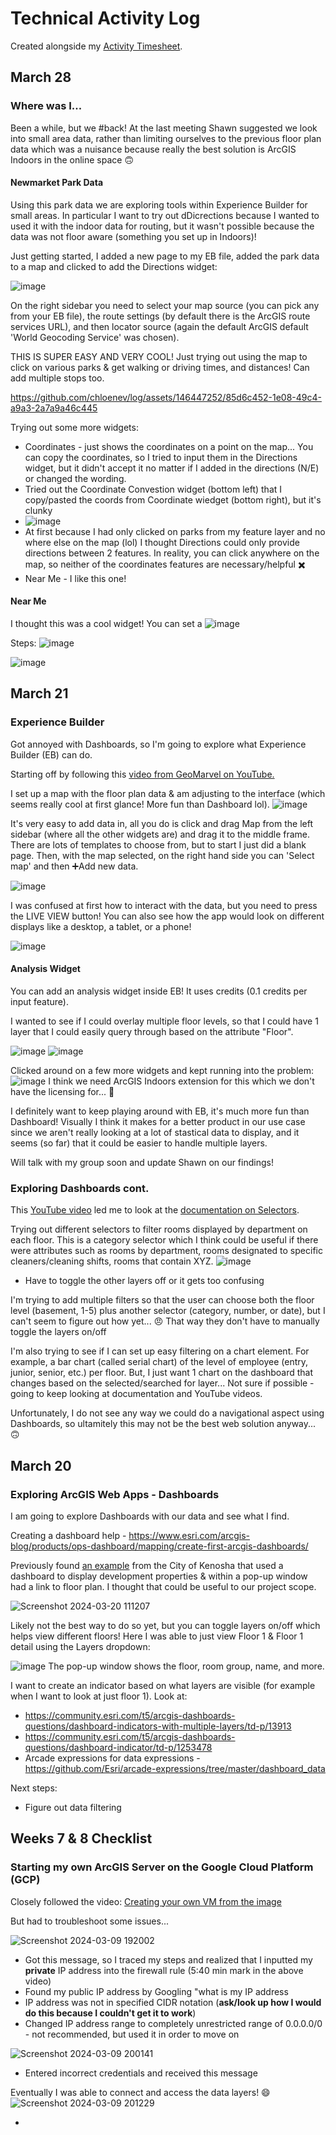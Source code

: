 # Technical Activity Log 

Created alongside my [Activity Timesheet](https://docs.google.com/spreadsheets/d/1l5CtPyyME90kUm4xr6jZesHhcpF23J1mbdviPXfV1iE/edit?usp=sharing). 

## March 28
### Where was I... 
Been a while, but we #back! At the last meeting Shawn suggested we look into small area data, rather than limiting ourselves to the previous floor plan data which was a nuisance because really the best solution is ArcGIS Indoors in the online space 🙃

#### Newmarket Park Data 
Using this park data we are exploring tools within Experience Builder for small areas. In particular I want to try out dDicrections because I wanted to used it with the indoor data for routing, but it wasn't possible because the data was not floor aware (something you set up in Indoors)!

Just getting started, I added a new page to my EB file, added the park data to a map and clicked to add the Directions widget:

![image](https://github.com/chloenev/log/assets/146447252/afa42dcd-b78f-419b-9c76-68388bab8059)

On the right sidebar you need to select your map source (you can pick any from your EB file), the route settings (by default there is the ArcGIS route services URL), and then locator source (again the default ArcGIS default 'World Geocoding Service' was chosen). 

THIS IS SUPER EASY AND VERY COOL! Just trying out using the map to click on various parks & get walking or driving times, and distances! Can add multiple stops too. 

https://github.com/chloenev/log/assets/146447252/85d6c452-1e08-49c4-a9a3-2a7a9a46c445

Trying out some more widgets:
* Coordinates - just shows the coordinates on a point on the map... You can copy the coordinates, so I tried to input them in the Directions widget, but it didn't accept it no matter if I added in the directions (N/E) or changed the wording.
* Tried out the Coordinate Convestion widget (bottom left) that I copy/pasted the coords from Coordinate wiedget (bottom right), but it's clunky 
* ![image](https://github.com/chloenev/log/assets/146447252/84d8e890-d958-43ce-bfe1-5386cda3007c)
* At first because I had only clicked on parks from my feature layer and no where else on the map (lol) I thought Directions could only provide directions between 2 features. In reality, you can click anywhere on the map, so neither of the coordinates features are necessary/helpful ✖️
* Near Me - I like this one! 

#### Near Me
I thought this was a cool widget! You can set a
![image](https://github.com/chloenev/log/assets/146447252/3708a809-8d47-4e1a-9985-c1fda100666a)


Steps:
![image](https://github.com/chloenev/log/assets/146447252/55eea3d4-066c-4487-914e-a73700aefb49)

![image](https://github.com/chloenev/log/assets/146447252/93f2c2dd-9a6a-4bc9-b8f4-b71f8824bd5d)



## March 21
### Experience Builder
Got annoyed with Dashboards, so I'm going to explore what Experience Builder (EB) can do. 

Starting off by following this [video from GeoMarvel on YouTube.](https://www.youtube.com/watch?v=0HOkC20Zj3Y)

I set up a map with the floor plan data & am adjusting to the interface (which seems really cool at first glance! More fun than Dashboard lol). 
![image](https://github.com/chloenev/log/assets/146447252/79176fd3-ac21-4d41-9a12-4916ea6803be)

It's very easy to add data in, all you do is click and drag Map from the left sidebar (where all the other widgets are) and drag it to the middle frame. There are lots of templates to choose from, but to start I just did a blank page. Then, with the map selected, on the right hand side you can 'Select map' and then ➕Add new data. 

![image](https://github.com/chloenev/log/assets/146447252/51df778b-7263-44a5-97ed-fcc8bf9cd6ec)

I was confused at first how to interact with the data, but you need to press the LIVE VIEW button! You can also see how the app would look on different displays like a desktop, a tablet, or a phone! 

![image](https://github.com/chloenev/log/assets/146447252/d282514e-e539-42e0-a02f-08725f2ffe84)

#### Analysis Widget 
You can add an analysis widget inside EB! It uses credits (0.1 credits per input feature).

I wanted to see if I could overlay multiple floor levels, so that I could have 1 layer that I could easily query through based on the attribute "Floor". 

![image](https://github.com/chloenev/log/assets/146447252/031371bc-1bcd-49ef-bdbd-c64d24b10c8c)
![image](https://github.com/chloenev/log/assets/146447252/f63e5ce1-39ef-42d3-adef-308a071b7663)

Clicked around on a few more widgets and kept running into the problem:
![image](https://github.com/chloenev/log/assets/146447252/2f5c1aab-e733-42aa-b681-5fb5ce7c66f9)
I think we need ArcGIS Indoors extension for this which we don't have the licensing for... 🤔

I definitely want to keep playing around with EB, it's much more fun than Dashboard! Visually I think it makes for a better product in our use case since we aren't really looking at a lot of stastical data to display, and it seems (so far) that it could be easier to handle multiple layers. 

Will talk with my group soon and update Shawn on our findings! 


### Exploring Dashboards cont. 

This [YouTube video](https://www.youtube.com/watch?v=pGBpdZOBwko) led me to look at the [documentation on Selectors](https://doc.arcgis.com/en/dashboards/latest/create-and-share/selectors.htm). 

Trying out different selectors to filter rooms displayed by department on each floor. This is a category selector which I think could be useful if there were attributes such as rooms by department, rooms designated to specific cleaners/cleaning shifts, rooms that contain XYZ. 
![image](https://github.com/chloenev/log/assets/146447252/abb104e6-4b5e-42d8-9d0f-bdef3b06e139)
* Have to toggle the other layers off or it gets too confusing

I'm trying to add multiple filters so that the user can choose both the floor level (basement, 1-5) plus another selector (category, number, or date), but I can't seem to figure out how yet... 😠 That way they don't have to manually toggle the layers on/off

I'm also trying to see if I can set up easy filtering on a chart element. For example, a bar chart (called serial chart) of the level of employee (entry, junior, senior, etc.) per floor. But, I just want 1 chart on the dashboard that changes based on the selected/searched for layer... Not sure if possible - going to keep looking at documentation and YouTube videos.

Unfortunately, I do not see any way we could do a navigational aspect using Dashboards, so ultamitely this may not be the best web solution anyway... 🙃



## March 20
### Exploring ArcGIS Web Apps - Dashboards

I am going to explore Dashboards with our data and see what I find. 

Creating a dashboard help - https://www.esri.com/arcgis-blog/products/ops-dashboard/mapping/create-first-arcgis-dashboards/ 

Previously found [an example](https://www.arcgis.com/apps/dashboards/c1620b1dfaec4c5fa6897df5f74e1a90) from the City of Kenosha that used a dashboard to display development properties & within a pop-up window had a link to floor plan. I thought that could be useful to our project scope.

![Screenshot 2024-03-20 111207](https://github.com/chloenev/log/assets/146447252/7b7df0af-bb73-47d4-9c1f-53f906bebe54)

Likely not the best way to do so yet, but you can toggle layers on/off which helps view different floors! Here I was able to just view Floor 1 & Floor 1 detail using the Layers dropdown:

![image](https://github.com/chloenev/log/assets/146447252/2263c6d3-946c-41c1-ae65-0ee9b2a5e4f6)
The pop-up window shows the floor, room group, name, and more. 

I want to create an indicator based on what layers are visible (for example when I want to look at just floor 1). 
Look at: 
* https://community.esri.com/t5/arcgis-dashboards-questions/dashboard-indicators-with-multiple-layers/td-p/13913
* https://community.esri.com/t5/arcgis-dashboards-questions/dashboard-indicator/td-p/1253478
* Arcade expressions for data expressions - https://github.com/Esri/arcade-expressions/tree/master/dashboard_data

Next steps:
* Figure out data filtering


## Weeks 7 & 8 Checklist
### Starting my own ArcGIS Server on the Google Cloud Platform (GCP)

Closely followed the video: [Creating your own VM from the image](https://www.youtube.com/watch?v=dyFeyBX9jIY)

But had to troubleshoot some issues... 

![Screenshot 2024-03-09 192002](https://github.com/chloenev/log/assets/146447252/e21dd656-43bb-47dc-ab79-86a9773345de)

* Got this message, so I traced my steps and realized that I inputted my **private** IP address into the firewall rule (5:40 min mark in the above video) 
* Found my public IP address by Googling "what is my IP address
* IP address was not in specified CIDR notation (**ask/look up how I would do this because I couldn't get it to work**)
* Changed IP address range to completely unrestricted range of 0.0.0.0/0 - not recommended, but used it in order to move on 

![Screenshot 2024-03-09 200141](https://github.com/chloenev/log/assets/146447252/5f0d2015-86cb-44d0-8c30-ea486fb13a29)

* Entered incorrect credentials and received this message

Eventually I was able to connect and access the data layers! 😄
![Screenshot 2024-03-09 201229](https://github.com/chloenev/log/assets/146447252/bae99354-6a45-4f78-b39e-ea788362f036)

* 
